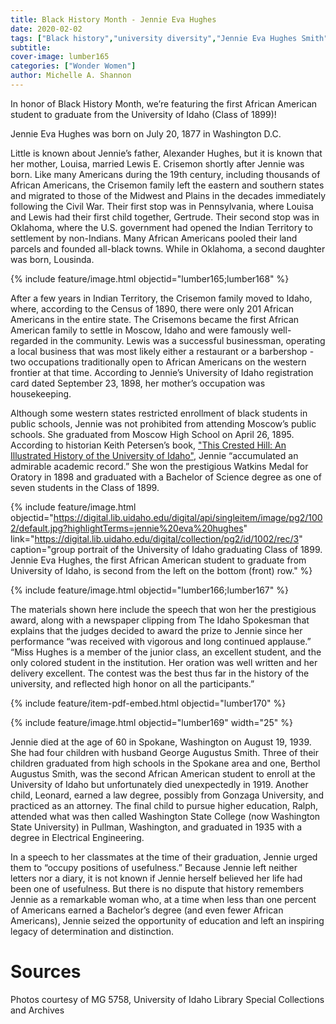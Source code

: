 ```yaml
---
title: Black History Month - Jennie Eva Hughes
date: 2020-02-02
tags: ["Black history","university diversity","Jennie Eva Hughes Smith"]
subtitle: 
cover-image: lumber165
categories: ["Wonder Women"]
author: Michelle A. Shannon
---
```


In honor of Black History Month, we’re featuring the first African American student to graduate from the University of Idaho (Class of 1899)!

Jennie Eva Hughes was born on July 20, 1877 in Washington D.C. 

Little is known about Jennie’s father, Alexander Hughes, but it is known that her mother, Louisa, married Lewis E. Crisemon shortly after Jennie was born. Like many Americans during the 19th century, including thousands of African Americans, the Crisemon family left the eastern and southern states and migrated to those of the Midwest and Plains in the decades immediately following the Civil War. Their first stop was in Pennsylvania, where Louisa and Lewis had their first child together, Gertrude. Their second stop was in Oklahoma, where the U.S. government had opened the Indian Territory to settlement by non-Indians. Many African Americans pooled their land parcels and founded all-black towns. While in Oklahoma, a second daughter was born, Lousinda. 

{% include feature/image.html objectid="lumber165;lumber168" %}

After a few years in Indian Territory, the Crisemon family moved to Idaho, where, according to the Census of 1890, there were only 201 African Americans in the entire state. The Crisemons became the first African American family to settle in Moscow, Idaho and were famously well-regarded in the community. Lewis was a successful businessman, operating a local business that was most likely either a restaurant or a barbershop - two occupations traditionally open to African Americans on the western frontier at that time. According to Jennie’s University of Idaho registration card dated September 23, 1898, her mother’s occupation was housekeeping.

Although some western states restricted enrollment of black students in public schools, Jennie was not prohibited from attending Moscow’s public schools. She graduated from Moscow High School on April 26, 1895. According to historian Keith Petersen’s book, ["This Crested Hill: An Illustrated History of the University of Idaho"](https://alliance-primo.hosted.exlibrisgroup.com/primo-explore/fulldisplay?docid=CP71161949450001451&context=L&vid=UID&lang=en_US&search_scope=everything&adaptor=Local%20Search%20Engine&tab=default_tab&query=any,contains,this%20crested%20hill&sortby=rank), Jennie “accumulated an admirable academic record.” She won the prestigious Watkins Medal for Oratory in 1898 and graduated with a Bachelor of Science degree as one of seven students in the Class of 1899.

{% include feature/image.html objectid="https://digital.lib.uidaho.edu/digital/api/singleitem/image/pg2/1002/default.jpg?highlightTerms=jennie%20eva%20hughes" link="https://digital.lib.uidaho.edu/digital/collection/pg2/id/1002/rec/3" caption="group portrait of the University of Idaho graduating Class of 1899. Jennie Eva Hughes, the first African American student to graduate from University of Idaho, is second from the left on the bottom (front) row." %}

{% include feature/image.html objectid="lumber166;lumber167" %}

The materials shown here include the speech that won her the prestigious award, along with a newspaper clipping from The Idaho Spokesman that explains that the judges decided to award the prize to Jennie since her performance “was received with vigorous and long continued applause.” “Miss Hughes is a member of the junior class, an excellent student, and the only colored student in the institution. Her oration was well written and her delivery excellent. The contest was the best thus far in the history of the university, and reflected high honor on all the participants.”

{% include feature/item-pdf-embed.html objectid="lumber170" %}

{% include feature/image.html objectid="lumber169" width="25" %}

Jennie died at the age of 60 in Spokane, Washington on August 19, 1939. She had four children with husband George Augustus Smith. Three of their children graduated from high schools in the Spokane area and one, Berthol Augustus Smith, was the second African American student to enroll at the University of Idaho but unfortunately died unexpectedly in 1919. Another child, Leonard, earned a law degree, possibly from Gonzaga University, and practiced as an attorney. The final child to pursue higher education, Ralph, attended what was then called Washington State College (now Washington State University) in Pullman, Washington, and graduated in 1935 with a degree in Electrical Engineering.

In a speech to her classmates at the time of their graduation, Jennie urged them to “occupy positions of usefulness.” Because Jennie left neither letters nor a diary, it is not known if Jennie herself believed her life had been one of usefulness. But there is no dispute that history remembers Jennie as a remarkable woman who, at a time when less than one percent of Americans earned a Bachelor’s degree (and even fewer African Americans), Jennie seized the opportunity of education and left an inspiring legacy of determination and distinction.

# Sources

Photos courtesy of MG 5758, University of Idaho Library Special Collections and Archives
